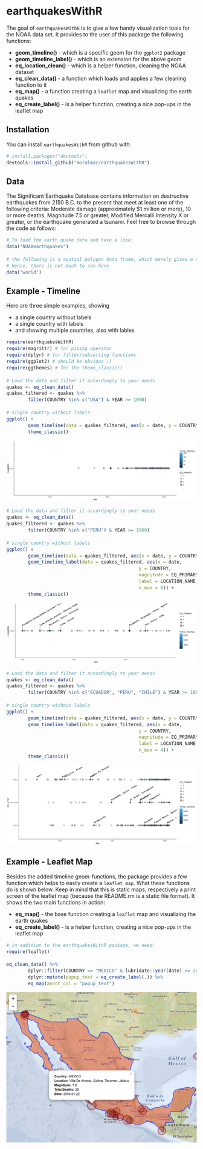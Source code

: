
<!-- README.md is generated from README.Rmd. Please edit that file -->
earthquakesWithR
================

The goal of `earthquakesWithR` is to give a few handy visualization tools for the NOAA data set. It provides to the user of this package the following functions:
- **geom\_timeline()** - which is a specific geom for the `ggplot2` package
- **geom\_timeline\_label()** - which is an extension for the above geom
- **eq\_location\_clean()** - which is a helper function, cleaning the NOAA dataset
- **eq\_clean\_data()** - a function which loads and applies a few cleaning function to it
- **eq\_map()** - a function creating a `leaflet` map and visualizing the earth quakes
- **eq\_create\_label()** - is a helper function, creating a nice pop-ups in the leaflet map

Installation
------------

You can install `earthquakesWithR` from github with:

``` r
# install.packages("devtools")
devtools::install_github("moralmar/earthquakesWithR")
```

Data
----

The Significant Earthquake Database contains information on destructive earthquakes from 2150 B.C. to the present that meet at least one of the following criteria: Moderate damage (approximately $1 million or more), 10 or more deaths, Magnitude 7.5 or greater, Modified Mercalli Intensity X or greater, or the earthquake generated a tsunami.
Feel free to browse through the code as follows:

``` r
# To load the earth quake data and have a look:
data("NOAAearthquakes")

# the following is a spatial polygon data frame, which merely gives a nice touch to the leaflet map
# hence, there is not much to see here
data("world")
```

Example - Timeline
------------------

Here are three simple examples, showing
- a single country without labels
- a single country with labels
- and showing multiple countries, also with lables

``` r
require(earthquakesWithR)
require(magrittr) # for piping operator
require(dplyr) # for filter/subsetting functions
require(ggplot2) # should be obvious :)
require(ggthemes) # for the theme_classic()

# Load the data and filter it accordingly to your needs
quakes <- eq_clean_data()
quakes_filtered <- quakes %>%
        filter(COUNTRY %in% c("USA") & YEAR >= 1000)

# single country without labels
ggplot() +
        geom_timeline(data = quakes_filtered, aes(x = date, y = COUNTRY, color = TOTAL_DEATHS, size = EQ_PRIMARY)) +
        theme_classic()
```

![](README-unnamed-chunk-2-1.png)

``` r
# Load the data and filter it accordingly to your needs
quakes <- eq_clean_data()
quakes_filtered <- quakes %>%
        filter(COUNTRY %in% c("PERU") & YEAR >= 1960)

# single country without labels
ggplot() +
        geom_timeline(data = quakes_filtered, aes(x = date, y = COUNTRY, color = TOTAL_DEATHS, size = EQ_PRIMARY)) +
        geom_timeline_label(data = quakes_filtered, aes(x = date,
                                                 y = COUNTRY,
                                                 magnitude = EQ_PRIMARY,
                                                 label = LOCATION_NAME,
                                                 n_max = 6)) +
        theme_classic()
```

![](README-unnamed-chunk-3-1.png)

``` r
# Load the data and filter it accordingly to your needs
quakes <- eq_clean_data()
quakes_filtered <- quakes %>%
        filter(COUNTRY %in% c("ECUADOR", "PERU", "CHILE") & YEAR >= 1000)

# single country without labels
ggplot() +
        geom_timeline(data = quakes_filtered, aes(x = date, y = COUNTRY, color = TOTAL_DEATHS, size = EQ_PRIMARY)) +
        geom_timeline_label(data = quakes_filtered, aes(x = date,
                                                 y = COUNTRY,
                                                 magnitude = EQ_PRIMARY,
                                                 label = LOCATION_NAME,
                                                 n_max = 4)) +
        theme_classic()
```

![](README-unnamed-chunk-4-1.png)

Example - Leaflet Map
---------------------

Besides the added timeline geom-functions, the package provides a few function which helps to easily create a `leaflet map`. What these functions do is shown below. Keep in mind that this is static maps, respectively a print screen of the leaflet map (because the README.rm is a static file format). It shows the two main functions in action:

-   **eq\_map()** - the base function creating a `leaflet` map and visualizing the earth quakes
-   **eq\_create\_label()** - is a helper function, creating a nice pop-ups in the leaflet map

``` r
# in addition to the earthquakesWithR package, we need:
require(leaflet)

eq_clean_data() %>%
        dplyr::filter(COUNTRY == "MEXICO" & lubridate::year(date) >= 2000) %>%
        dplyr::mutate(popup_text = eq_create_label(.)) %>%
        eq_map(annot_col = "popup_text")
```

![alt text](https://raw.githubusercontent.com/moralmar/earthquakesWithR/master/vignettes/Mexico_better.PNG)
